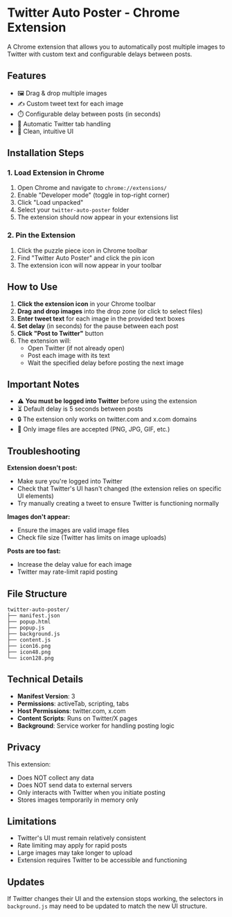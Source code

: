 # Twitter Auto Poster - Chrome Extension

A Chrome extension that allows you to automatically post multiple images to Twitter with custom text and configurable delays between posts.

## Features

- 🖼️ Drag & drop multiple images
- ✍️ Custom tweet text for each image
- ⏱️ Configurable delay between posts (in seconds)
- 🎯 Automatic Twitter tab handling
- 📝 Clean, intuitive UI

## Installation Steps

### 1. Load Extension in Chrome

1. Open Chrome and navigate to `chrome://extensions/`
2. Enable "Developer mode" (toggle in top-right corner)
3. Click "Load unpacked"
4. Select your `twitter-auto-poster` folder
5. The extension should now appear in your extensions list

### 2. Pin the Extension

1. Click the puzzle piece icon in Chrome toolbar
2. Find "Twitter Auto Poster" and click the pin icon
3. The extension icon will now appear in your toolbar

## How to Use

1. **Click the extension icon** in your Chrome toolbar
2. **Drag and drop images** into the drop zone (or click to select files)
3. **Enter tweet text** for each image in the provided text boxes
4. **Set delay** (in seconds) for the pause between each post
5. **Click "Post to Twitter"** button
6. The extension will:
   - Open Twitter (if not already open)
   - Post each image with its text
   - Wait the specified delay before posting the next image

## Important Notes

- ⚠️ **You must be logged into Twitter** before using the extension
- ⏳ Default delay is 5 seconds between posts
- 🔒 The extension only works on twitter.com and x.com domains
- 📸 Only image files are accepted (PNG, JPG, GIF, etc.)

## Troubleshooting

**Extension doesn't post:**

- Make sure you're logged into Twitter
- Check that Twitter's UI hasn't changed (the extension relies on specific UI elements)
- Try manually creating a tweet to ensure Twitter is functioning normally

**Images don't appear:**

- Ensure the images are valid image files
- Check file size (Twitter has limits on image uploads)

**Posts are too fast:**

- Increase the delay value for each image
- Twitter may rate-limit rapid posting

## File Structure

```
twitter-auto-poster/
├── manifest.json
├── popup.html
├── popup.js
├── background.js
├── content.js
├── icon16.png
├── icon48.png
└── icon128.png
```

## Technical Details

- **Manifest Version**: 3
- **Permissions**: activeTab, scripting, tabs
- **Host Permissions**: twitter.com, x.com
- **Content Scripts**: Runs on Twitter/X pages
- **Background**: Service worker for handling posting logic

## Privacy

This extension:

- Does NOT collect any data
- Does NOT send data to external servers
- Only interacts with Twitter when you initiate posting
- Stores images temporarily in memory only

## Limitations

- Twitter's UI must remain relatively consistent
- Rate limiting may apply for rapid posts
- Large images may take longer to upload
- Extension requires Twitter to be accessible and functioning

## Updates

If Twitter changes their UI and the extension stops working, the selectors in `background.js` may need to be updated to match the new UI structure.
